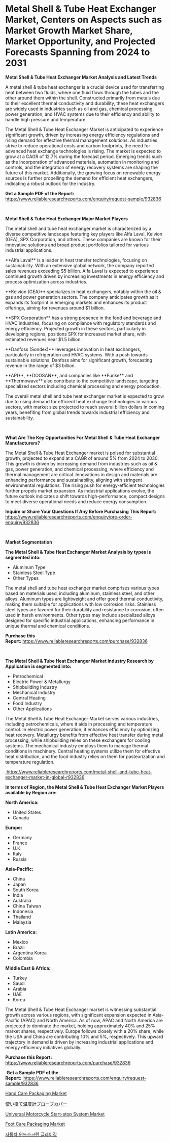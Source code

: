 <p><h1>Metal Shell & Tube Heat Exchanger Market, Centers on Aspects such as Market Growth Market Share, Market Opportunity, and Projected Forecasts Spanning from 2024 to 2031</h1></p><p><strong>Metal Shell & Tube Heat Exchanger Market Analysis and Latest Trends</strong></p>
<p><p>A metal shell & tube heat exchanger is a crucial device used for transferring heat between two fluids, where one fluid flows through the tubes and the other around them within the shell. Constructed primarily from metals due to their excellent thermal conductivity and durability, these heat exchangers are widely used in industries such as oil and gas, chemical processing, power generation, and HVAC systems due to their efficiency and ability to handle high pressure and temperature.</p><p>The Metal Shell & Tube Heat Exchanger Market is anticipated to experience significant growth, driven by increasing energy efficiency regulations and rising demand for effective thermal management solutions. As industries strive to reduce operational costs and carbon footprints, the need for advanced heat exchange technologies is rising. The market is expected to grow at a CAGR of 12.7% during the forecast period. Emerging trends such as the incorporation of advanced materials, automation in monitoring and controls, and the integration of energy recovery systems are shaping the future of this market. Additionally, the growing focus on renewable energy sources is further propelling the demand for efficient heat exchangers, indicating a robust outlook for the industry.</p></p>
<p><strong>Get a Sample PDF of the Report:&nbsp;</strong> <a href="https://www.reliableresearchreports.com/enquiry/request-sample/932836">https://www.reliableresearchreports.com/enquiry/request-sample/932836</a></p>
<p>&nbsp;</p>
<p><strong>Metal Shell & Tube Heat Exchanger Major Market Players</strong></p>
<p><p>The metal shell and tube heat exchanger market is characterized by a diverse competitive landscape featuring key players like Alfa Laval, Kelvion (GEA), SPX Corporation, and others. These companies are known for their innovative solutions and broad product portfolios tailored for various industrial applications.</p><p>**Alfa Laval** is a leader in heat transfer technologies, focusing on sustainability. With an extensive global network, the company reported sales revenues exceeding $5 billion. Alfa Laval is expected to experience continued growth driven by increasing investments in energy efficiency and process optimization across industries.</p><p>**Kelvion (GEA)** specializes in heat exchangers, notably within the oil & gas and power generation sectors. The company anticipates growth as it expands its footprint in emerging markets and enhances its product offerings, aiming for revenues around $1 billion.</p><p>**SPX Corporation** has a strong presence in the food and beverage and HVAC industries, focusing on compliance with regulatory standards and energy efficiency. Projected growth in these sectors, particularly in developing regions, positions SPX for increased market share, with estimated revenues near $1.5 billion.</p><p>**Danfoss (Sondex)** leverages innovation in heat exchangers, particularly in refrigeration and HVAC systems. With a push towards sustainable solutions, Danfoss aims for significant growth, forecasting revenue in the range of $3 billion.</p><p>**API**, **DOOSAN**, and companies like **Funke** and **Thermowave** also contribute to the competitive landscape, targeting specialized sectors including chemical processing and energy production. </p><p>The overall metal shell and tube heat exchanger market is expected to grow due to rising demand for efficient heat exchange technologies in various sectors, with market size projected to reach several billion dollars in coming years, benefiting from global trends towards industrial efficiency and sustainability.</p></p>
<p>&nbsp;</p>
<p><strong>What Are The Key Opportunities For Metal Shell & Tube Heat Exchanger Manufacturers?</strong></p>
<p><p>The Metal Shell & Tube Heat Exchanger market is poised for substantial growth, projected to expand at a CAGR of around 5% from 2024 to 2030. This growth is driven by increasing demand from industries such as oil & gas, power generation, and chemical processing, where efficiency and thermal management are critical. Innovations in design and materials are enhancing performance and sustainability, aligning with stringent environmental regulations. The rising push for energy-efficient technologies further propels market expansion. As industrial applications evolve, the future outlook indicates a shift towards high-performance, compact designs to meet diverse operational needs and reduce energy consumption.</p></p>
<p><strong>Inquire or Share Your Questions If Any Before Purchasing This Report:</strong> <a href="https://www.reliableresearchreports.com/enquiry/pre-order-enquiry/932836">https://www.reliableresearchreports.com/enquiry/pre-order-enquiry/932836</a></p>
<p>&nbsp;</p>
<p><strong>Market Segmentation</strong></p>
<p><strong>The Metal Shell & Tube Heat Exchanger Market Analysis by types is segmented into:</strong></p>
<p><ul><li>Aluminum Type</li><li>Stainless Steel Type</li><li>Other Types</li></ul></p>
<p><p>The metal shell and tube heat exchanger market comprises various types based on materials used, including aluminum, stainless steel, and other alloys. Aluminum types are lightweight and offer good thermal conductivity, making them suitable for applications with low corrosion risks. Stainless steel types are favored for their durability and resistance to corrosion, often used in harsh environments. Other types may include specialized alloys designed for specific industrial applications, enhancing performance in unique thermal and chemical conditions.</p></p>
<p><strong>Purchase this Report:&nbsp;</strong><a href="https://www.reliableresearchreports.com/purchase/932836">https://www.reliableresearchreports.com/purchase/932836</a></p>
<p>&nbsp;</p>
<p><strong>The Metal Shell & Tube Heat Exchanger Market Industry Research by Application is segmented into:</strong></p>
<p><ul><li>Petrochemical</li><li>Electric Power & Metallurgy</li><li>Shipbuilding Industry</li><li>Mechanical Industry</li><li>Central Heating</li><li>Food Industry</li><li>Other Applications</li></ul></p>
<p><p>The Metal Shell & Tube Heat Exchanger Market serves various industries, including petrochemicals, where it aids in processing and temperature control. In electric power generation, it enhances efficiency by optimizing heat recovery. Metallurgy benefits from effective heat transfer during metal processing, while shipbuilding relies on these exchangers for cooling systems. The mechanical industry employs them to manage thermal conditions in machinery. Central heating systems utilize them for effective heat distribution, and the food industry relies on them for pasteurization and temperature regulation.</p></p>
<p><a href="https://www.reliableresearchreports.com/metal-shell-and-tube-heat-exchanger-market-in-global-r932836">&nbsp;https://www.reliableresearchreports.com/metal-shell-and-tube-heat-exchanger-market-in-global-r932836</a></p>
<p><strong>In terms of Region, the Metal Shell & Tube Heat Exchanger Market Players available by Region are:</strong></p>
<p>
    <p> <strong> North America: </strong>
        <ul>
            <li>United States</li>
            <li>Canada</li>
        </ul>
        </p> 
    <p> <strong> Europe: </strong>
        <ul>
            <li>Germany</li>
            <li>France</li>
            <li>U.K.</li>
            <li>Italy</li>
            <li>Russia</li>
        </ul>
        </p> 
    <p> <strong> Asia-Pacific: </strong>
        <ul>
            <li>China</li>
            <li>Japan</li>
            <li>South Korea</li>
            <li>India</li>
            <li>Australia</li>
            <li>China Taiwan</li>
            <li>Indonesia</li>
            <li>Thailand</li>
            <li>Malaysia</li>
        </ul>
        </p> 
    <p> <strong> Latin America: </strong>
        <ul>
            <li>Mexico</li>
            <li>Brazil</li>
            <li>Argentina Korea</li>
            <li>Colombia</li>
        </ul>
        </p> 
    <p> <strong> Middle East & Africa: </strong>
        <ul>
            <li>Turkey</li>
            <li>Saudi</li>
            <li>Arabia</li>
            <li>UAE</li>
            <li>Korea</li>
        </ul>
    </p>
    </p>
<p><p>The Metal Shell & Tube Heat Exchanger market is witnessing substantial growth across various regions, with significant expansion expected in Asia-Pacific (APAC) and North America. As of now, APAC and North America are projected to dominate the market, holding approximately 40% and 25% market shares, respectively. Europe follows closely with a 20% share, while the USA and China are contributing 10% and 5%, respectively. This upward trajectory in demand is driven by increasing industrial applications and energy efficiency initiatives globally.</p></p>
<p><strong>Purchase this Report: </strong><a href="https://www.reliableresearchreports.com/purchase/932836">https://www.reliableresearchreports.com/purchase/932836</a></p>
<p>&nbsp;<strong>Get a Sample PDF of the Report:&nbsp;&nbsp;</strong><a href="https://www.reliableresearchreports.com/enquiry/request-sample/932836">https://www.reliableresearchreports.com/enquiry/request-sample/932836</a></p>
<p><strong></strong></p>
<p><p><a href="https://github.com/RoseBoyd475/Market-Research-Report-List-1/blob/main/hand-care-packaging-market.md">Hand Care Packaging Market</a></p><p><a href="https://medium.com/@camron674/disposable-thermometer-probe-covers-e35d0aa3882a">使い捨て温度計プローブカバー</a></p><p><a href="https://issuu.com/reportprime-2/docs/universal-motorcycle-start-stop-sys_5c0448e29e8198">Universal Motorcycle Start-stop System Market</a></p><p><a href="https://github.com/NasrinKhan99/Market-Research-Report-List-1/blob/main/foot-care-packaging-market.md">Foot Care Packaging Market</a></p><p><a href="https://medium.com/@conradkirrlin76575/%EC%84%B8%EA%B3%84-automotive-windscreen-glazing-market-%EC%9D%80-2024%EC%97%90%EC%84%9C-2031%EB%A1%9C-%EC%97%B0%ED%8F%89%EA%B7%A0-%EC%A6%9D%EA%B0%80%EC%9C%A8%EC%9D%84-%EB%B3%B4%EC%9D%BC-%EA%B2%83%EC%9C%BC%EB%A1%9C-%EC%98%88%EC%83%81%EB%90%A9%EB%8B%88%EB%8B%A4-9202046377c6">자동차 윈드스크린 글레이징</a></p></p>